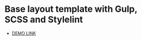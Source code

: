 # Base layout template with Gulp, SCSS and Stylelint

- [DEMO LINK](https://VladyslavaT.github.io/mexico-landing/)

